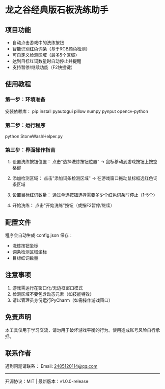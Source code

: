 # 龙之谷经典版石板洗练助手

## 项目功能
- 自动点击游戏中的洗练按钮
- 智能识别红色词条（基于RGB颜色检测）
- 可自定义检测区域（最多5个区域）
- 达到目标红词数量时自动停止并提醒
- 支持暂停/继续功能（F2快捷键）

## 使用教程

### 第一步：环境准备
安装依赖库：
pip install pyautogui pillow numpy pynput opencv-python

### 第二步：运行程序
python StoneWashHelper.py

### 第三步：界面操作指南
1. 设置洗练按钮位置：
   点击"选择洗练按钮位置" → 鼠标移动到游戏按钮上按空格键

2. 添加检测区域：
   点击"添加词条检测区域" → 在游戏窗口拖动鼠标框选红色词条区域

3. 设置目标红词数量：
   通过单选按钮选择需要多少个红色词条时停止（1-5个）

4. 开始洗练：
   点击"开始洗练"按钮（或按F2暂停/继续）

## 配置文件
程序会自动生成 config.json 保存：
- 洗练按钮坐标
- 词条检测区域坐标
- 目标红词数量

## 注意事项
1. 游戏需运行在窗口化/无边框窗口模式
2. 检测区域不要包含动态元素（如技能特效）
3. 请以管理员身份运行PyCharm（如需操作游戏窗口）

## 免责声明
本工具仅用于学习交流，请勿用于破坏游戏平衡的行为。使用造成账号风险自行承担。

## 联系作者
遇到问题请联系：
Email: 2485120114@qq.com

---
开源协议：MIT | 最新版本：v1.0.0-release
